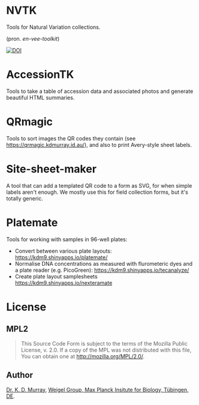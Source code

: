 # NVTK

Tools for Natural Variation collections.

(pron. *en-vee-toolkit*)


[![DOI](https://zenodo.org/badge/DOI/10.5281/zenodo.10049943.svg)](https://doi.org/10.5281/zenodo.10049943)


# AccessionTK

Tools to take a table of accession data and associated photos and generate
beautiful HTML summaries.

# QRmagic

Tools to sort images the QR codes they contain (see
<https://qrmagic.kdmurray.id.au/>), and also to print Avery-style sheet labels.

# Site-sheet-maker

A tool that can add a templated QR code to a form as SVG, for when simple
labels aren't enough. We mostly use this for field collection forms, but it's
totally generic.

# Platemate

Tools for working with samples in 96-well plates:

- Convert between various plate layouts: <https://kdm9.shinyapps.io/platemate/>
- Normalise DNA concentrations as measured with flurometeric dyes and a plate reader (e.g. PicoGreen): <https://kdm9.shinyapps.io/tecanalyze/>
- Create plate layout samplesheets <https://kdm9.shinyapps.io/nexteramate>

# License

## MPL2

> This Source Code Form is subject to the terms of the Mozilla Public
> License, v. 2.0. If a copy of the MPL was not distributed with this
> file, You can obtain one at http://mozilla.org/MPL/2.0/.

## Author

[Dr. K. D. Murray](https://kdmurray.id.au), [Weigel Group, Max Planck Insitute for Biology, Tübingen, DE](https://weigelworld.org).
